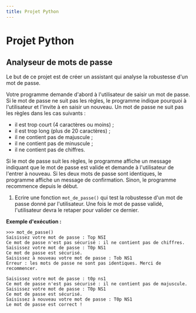 ```yaml
---
title: Projet Python
---
```


# Projet Python


## Analyseur de mots de passe

Le but de ce projet est de créer un assistant qui analyse la robustesse d'un mot de passe.

Votre programme demande d'abord à l'utilisateur de saisir un mot de passe. Si le mot de passe ne suit pas les règles, le programme indique pourquoi à l'utilisateur et l'invite à en saisir un nouveau. Un mot de passe ne suit pas les règles dans les cas suivants :

- il est trop court (4 caractères ou moins) ;
- il est trop long (plus de 20 caractères) ;
- il ne contient pas de majuscule ;
- il ne contient pas de minuscule ;
- il ne contient pas de chiffres.

Si le mot de passe suit les règles, le programme affiche un message indiquant que le mot de passe est valide et demande à l'utilisateur de l'entrer à nouveau. Si les deux mots de passe sont identiques, le programme affiche un message de confirmation. Sinon, le programme recommence depuis le début.

1) Ecrire une fonction `mot_de_passe()` qui test la robustesse d'un mot de passe donné par l'utilisateur. Une fois le mot de passe validé, l'utilisateur devra le retaper pour valider ce dernier.

**Exemple d'exécution :**

```shell
>>> mot_de_passe()
Saisissez votre mot de passe : Top NSI
Ce mot de passe n'est pas sécurisé : il ne contient pas de chiffres.
Saisissez votre mot de passe : T0p NS1
Ce mot de passe est sécurisé.
Saisissez à nouveau votre mot de passe : Tob NS1
Erreur : les mots de passe ne sont pas identiques. Merci de recommencer.

Saisissez votre mot de passe : t0p ns1
Ce mot de passe n'est pas sécurisé : il ne contient pas de majuscule.
Saisissez votre mot de passe : T0p NS1
Ce mot de passe est sécurisé.
Saisissez à nouveau votre mot de passe : T0p NS1
Le mot de passe est correct !
```